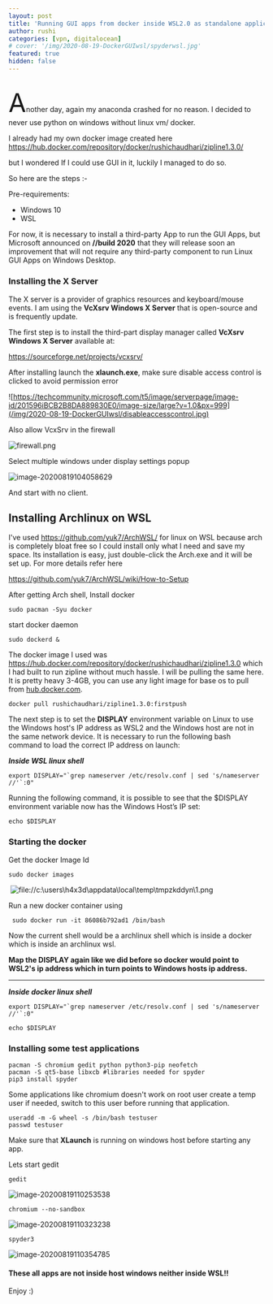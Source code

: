 ```yaml
---
layout: post
title: 'Running GUI apps from docker inside WSL2.0 as standalone application'
author: rushi
categories: [vpn, digitalocean]
# cover: '/img/2020-08-19-DockerGUIwsl/spyderwsl.jpg'
featured: true
hidden: false
---
```


##

<span style="font-size:50px;">A</span>nother day, again my anaconda crashed for no reason. I decided to never use python on windows without linux vm/ docker.

I already had my own docker image created here https://hub.docker.com/repository/docker/rushichaudhari/zipline1.3.0/

but I wondered If I could use GUI in it, luckily I managed to do so.

So here are the steps :-

Pre-requirements:

-   Windows 10
-   WSL

For now, it is necessary to install a third-party App to run the GUI Apps, but Microsoft announced on **//build 2020** that they will release soon an improvement that will not require any third-party component to run Linux GUI Apps on Windows Desktop.

### Installing the X Server

The X server is a provider of graphics resources and keyboard/mouse events. I am using the **VcXsrv Windows X Server** that is open-source and is frequently update.

The first step is to install the third-part display manager called **VcXsrv Windows X Server** available at:

https://sourceforge.net/projects/vcxsrv/

After installing launch the **xlaunch.exe**, make sure disable access control is clicked to avoid permission error

![https://techcommunity.microsoft.com/t5/image/serverpage/image-id/201596iBCB2B8DA889830E0/image-size/large?v=1.0&px=999](/img/2020-08-19-DockerGUIwsl/disableaccesscontrol.jpg)

Also allow VcxSrv in the firewall

![firewall.png](/img/2020-08-19-DockerGUIwsl/firewall.jpg)

Select multiple windows under display settings popup

![image-20200819104058629](/img/2020-08-19-DockerGUIwsl/image-20200819104058629.png)

And start with no client.

## Installing Archlinux on WSL

I've used https://github.com/yuk7/ArchWSL/ for linux on WSL because arch is completely bloat free so I could install only what I need and save my space. Its installation is easy, just double-click the Arch.exe and it will be set up. For more details refer here

https://github.com/yuk7/ArchWSL/wiki/How-to-Setup

After getting Arch shell, Install docker

`sudo pacman -Syu docker`

start docker daemon

`sudo dockerd &`

The docker image I used was https://hub.docker.com/repository/docker/rushichaudhari/zipline1.3.0 which I had built to run zipline without much hassle. I will be pulling the same here. It is pretty heavy 3-4GB, you can use any light image for base os to pull from [hub.docker.com]().

`docker pull rushichaudhari/zipline1.3.0:firstpush`

The next step is to set the **DISPLAY** environment variable on Linux to use the Windows host's IP address as WSL2 and the Windows host are not in the same network device. It is necessary to run the following bash command to load the correct IP address on launch:

**_Inside WSL linux shell_**

`` export DISPLAY="`grep nameserver /etc/resolv.conf | sed 's/nameserver //'`:0" ``

Running the following command, it is possible to see that the $DISPLAY environment variable now has the Windows Host’s IP set:

`echo $DISPLAY`

### Starting the docker

Get the docker Image Id

`sudo docker images`

​ ![file://c:\users\h4x3d\appdata\local\temp\tmpzkddyn\1.png](/img/2020-08-19-DockerGUIwsl/1.png)

Run a new docker container using

` sudo docker run -it 86086b792ad1 /bin/bash`

Now the current shell would be a archlinux shell which is inside a docker which is inside an archlinux wsl.

**Map the DISPLAY again like we did before so docker would point to WSL2's ip address which in turn points to Windows hosts ip address.**

---

**_Inside docker linux shell_**

`` export DISPLAY="`grep nameserver /etc/resolv.conf | sed 's/nameserver //'`:0" ``

`echo $DISPLAY`

### Installing some test applications

```
pacman -S chromium gedit python python3-pip neofetch
pacman -S qt5-base libxcb #libraries needed for spyder
pip3 install spyder
```

Some applications like chromium doesn't work on root user create a temp user if needed, switch to this user before running that application.

```
useradd -m -G wheel -s /bin/bash testuser
passwd testuser
```

Make sure that **XLaunch** is running on windows host before starting any app.

Lets start gedit

```
gedit
```

![image-20200819110253538](/img/2020-08-19-DockerGUIwsl/image-20200819110253538.png)

```
chromium --no-sandbox
```

![image-20200819110323238](/img/2020-08-19-DockerGUIwsl/image-20200819110323238.png)

`spyder3 `

![image-20200819110354785](/img/2020-08-19-DockerGUIwsl/image-20200819110354785.png)

#### These all apps are not inside host windows neither inside WSL!!

Enjoy :)
